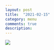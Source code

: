 ```yaml
---
layout: post
title:  "2021-02-15"
category: menu
comments: true
description: 
---
```



![]({{site.baseurl}}/assets/menu/2021-02-15.png)


